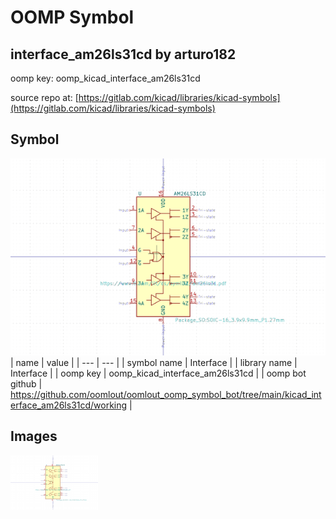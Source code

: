 # OOMP Symbol  
## interface_am26ls31cd  by arturo182  
  
oomp key: oomp_kicad_interface_am26ls31cd  
  
source repo at: [https://gitlab.com/kicad/libraries/kicad-symbols](https://gitlab.com/kicad/libraries/kicad-symbols)  
## Symbol  
  
[![working.png](working_600.png)](working.png)  
| name | value | 
| --- | --- | 
| symbol name | Interface | 
| library name | Interface | 
| oomp key | oomp_kicad_interface_am26ls31cd | 
| oomp bot github | https://github.com/oomlout/oomlout_oomp_symbol_bot/tree/main/kicad_interface_am26ls31cd/working | 
## Images  
  
[![working.png](working_140.png)](working.png)  
